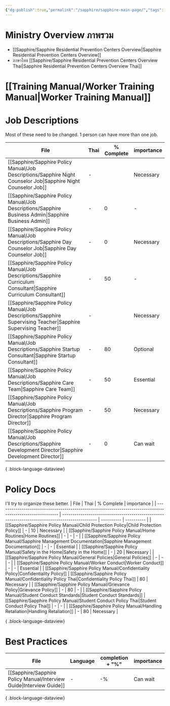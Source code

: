 ```yaml
---
{"dg-publish":true,"permalink":"/sapphire/sapphire-main-page/","tags":["gardenEntry"]}
---
```


# Ministry Overview ภาพรวม

- [[Sapphire/Sapphire Residential Prevention Centers Overview\|Sapphire Residential Prevention Centers Overview]]
- ภาษาไทย [[Sapphire/Sapphire Residential Prevention Centers Overview Thai\|Sapphire Residential Prevention Centers Overview Thai]]

# [[Training Manual/Worker Training Manual\|Worker Training Manual]]


# Job Descriptions
Most of these need to be changed. 
1 person can have more than one job.

| File                                                                                                                   | Thai | % Complete | importance |
| ---------------------------------------------------------------------------------------------------------------------- | ---- | ---------- | ---------- |
| [[Sapphire/Sapphire Policy Manual/Job Descriptions/Sapphire Night Counselor Job\|Sapphire Night Counselor Job]]     | \-   | <ul></ul>  | Necessary  |
| [[Sapphire/Sapphire Policy Manual/Job Descriptions/Sapphire Business Admin\|Sapphire Business Admin]]               | \-   | 0          | \-         |
| [[Sapphire/Sapphire Policy Manual/Job Descriptions/Sapphire Day Counselor Job\|Sapphire Day Counselor Job]]         | \-   | 0          | Necessary  |
| [[Sapphire/Sapphire Policy Manual/Job Descriptions/Sapphire Curriculum Consultant\|Sapphire Curriculum Consultant]] | \-   | 50         | \-         |
| [[Sapphire/Sapphire Policy Manual/Job Descriptions/Sapphire Supervising Teacher\|Sapphire Supervising Teacher]]     | \-   | <ul></ul>  | Necessary  |
| [[Sapphire/Sapphire Policy Manual/Job Descriptions/Sapphire Startup Consultant\|Sapphire Startup Consultant]]       | \-   | 80         | Optional   |
| [[Sapphire/Sapphire Policy Manual/Job Descriptions/Sapphire Care Team\|Sapphire Care Team]]                         | \-   | 50         | Essential  |
| [[Sapphire/Sapphire Policy Manual/Job Descriptions/Sapphire Program Director\|Sapphire Program Director]]           | \-   | 50         | Necessary  |
| [[Sapphire/Sapphire Policy Manual/Job Descriptions/Sapphire Development Director\|Sapphire Development Director]]   | \-   | 0          | Can wait   |

{ .block-language-dataview}

# Policy Docs
I'll try to organize these better.
| File                                                                                                        | Thai                                                                                            | % Complete | importance |
| ----------------------------------------------------------------------------------------------------------- | ----------------------------------------------------------------------------------------------- | ---------- | ---------- |
| [[Sapphire/Sapphire Policy Manual/Child Protection Policy\|Child Protection Policy]]                     | \-                                                                                              | 10         | Necessary  |
| [[Sapphire/Sapphire Policy Manual/Home Routines\|Home Routines]]                                         | \-                                                                                              | \-         | \-         |
| [[Sapphire/Sapphire Policy Manual/Sapphire Management Documentation\|Sapphire Management Documentation]] | \-                                                                                              | \-         | Essential  |
| [[Sapphire/Sapphire Policy Manual/Safety in the Home\|Safety in the Home]]                               | \-                                                                                              | 20         | Necessary  |
| [[Sapphire/Sapphire Policy Manual/General Policies\|General Policies]]                                   | \-                                                                                              | \-         | \-         |
| [[Sapphire/Sapphire Policy Manual/Worker Conduct\|Worker Conduct]]                                       | \-                                                                                              | \-         | Essential  |
| [[Sapphire/Sapphire Policy Manual/Confidentiality Policy\|Confidentiality Policy]]                       | [[Sapphire/Sapphire Policy Manual/Confidentiality Policy Thai\|Confidentiality Policy Thai]] | 80         | Necessary  |
| [[Sapphire/Sapphire Policy Manual/Grievance Policy\|Grievance Policy]]                                   | \-                                                                                              | 80         | \-         |
| [[Sapphire/Sapphire Policy Manual/Student Conduct Standards\|Student Conduct Standards]]                 | [[Sapphire/Sapphire Policy Manual/Student Conduct Policy Thai\|Student Conduct Policy Thai]] | \-         | \-         |
| [[Sapphire/Sapphire Policy Manual/Handling Retaliation\|Handling Retaliation]]                           | \-                                                                                              | 80         | Necessary  |

{ .block-language-dataview}


# Best Practices

| File                                                                    | Language | completion + "%" | importance |
| ----------------------------------------------------------------------- | -------- | ---------------- | ---------- |
| [[Sapphire/Sapphire Policy Manual/Interview Guide\|Interview Guide]] | \-       | \-%              | Can wait   |

{ .block-language-dataview}



